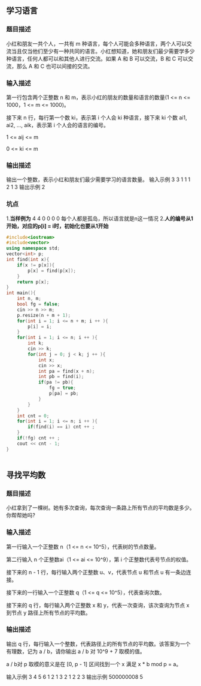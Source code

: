 ## 学习语言
### 题目描述
小红和朋友一共个人，一共有 m 种语言，每个人可能会多种语言，两个人可以交流当且仅当他们至少有一种共同的语言。小红想知道，她和朋友们最少需要学多少种语言，任何人都可以和其他人进行交流。如果 A 和 B 可以交流，B 和 C 可以交流，那么 A 和 C 也可以间接的交流。
### 输入描述
第一行包含两个正整数 n 和 m，表示小红的朋友的数量和语言的数量(1 <= n <= 1000，1 <= m <= 1000)。

接下来 n 行，每行第一个数 ki，表示第 i 个人会 ki 种语言，接下来 ki 个数 ai1, ai2, ..., aik，表示第 i 个人会的语言的编号。 

1 <= aij <= m 

0 <= ki <= m

### 输出描述
输出一个整数，表示小红和朋友们最少需要学习的语言数量。
输入示例
3 3
1 1
1 2
1 3
输出示例
2

### 坑点
1.**当样例为**
4 4
0
0
0
0
每个人都是孤岛，所以语言就是n这一情况
2.**人的编号从1开始，对应的p[i] = i时，初始化也要从1开始**
```c++
#include<iostream>
#include<vector>
using namespace std;
vector<int> p;
int find(int x){
    if(x != p[x]){
        p[x] = find(p[x]);
    }
    return p[x];
}
int main(){
    int n, m;
    bool fg = false;
    cin >> n >> m;
    p.resize(n + m + 1);
    for(int i = 1; i <= n + m; i ++ ){
        p[i] = i;
    }
    for(int i = 1; i <= n; i ++ ){
        int k;
        cin >> k;
        for(int j = 0; j < k; j ++ ){
            int x;
            cin >> x;
            int pa = find(x + n);
            int pb = find(i);
            if(pa != pb){
                fg = true;
                p[pa] = pb;
            }
        }
    }
    int cnt = 0;
    for(int i = 1; i <= n; i ++ ){
        if(find(i) == i) cnt ++ ;
    }
    if(!fg) cnt ++ ;
    cout << cnt - 1;
}
    
```


## 寻找平均数
### 题目描述
小红拿到了一棵树。她有多次查询，每次查询一条路上所有节点的平均数是多少。你帮帮她吗?
### 输入描述
第一行输入一个正整数 n（1 <= n <= 10^5），代表树的节点数量。 

第二行输入 n 个正整数ai（1 <= ai <= 10^9），第 i 个正整数代表号节点的权值。 

接下来的 n - 1 行，每行输入两个正整数 u、v，代表节点 u 和节点 u 有一条边连接。 

接下来的一行输入一个正整数 q（1 <= q <= 10^5），代表查询次数。 

接下来的 q 行，每行输入两个正整数 x 和 y，代表一次查询，该次查询为节点 x 到节点 y 路径上所有节点的平均数。

### 输出描述
输出 q 行，每行输入一个整数，代表路径上的所有节点的平均数。该答案为一个有理数，记为 a / b，请你输出 a / b 对 10^9 + 7 取模的值。

a / b对 p 取模的意义是在 [0, p - 1] 区间找到一个 x 满足 x * b mod p = a。

输入示例
3 
4 5 6
1 2
1 3
2
1 2
2 3
输出示例
500000008
5

